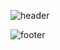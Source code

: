 ![header](https://capsule-render.vercel.app/api?type=waving&color=gradient&height=250&section=header&text=SmartBuilding%20Securitysystem&fontSize=40&fontAlignY=40)


![footer](https://capsule-render.vercel.app/api?type=waving&color=gradient&height=250&section=footer&text=Thank%20you&fontSize=30)
